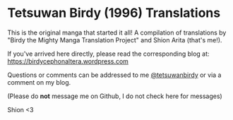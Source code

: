 Tetsuwan Birdy (1996) Translations
==================================

This is the original manga that started it all! A compilation of translations by "Birdy the Mighty Manga Translation Project" and Shion Arita (that's me!).

If you've arrived here directly, please read the corresponding blog at:
https://birdycephonaltera.wordpress.com

Questions or comments can be addressed to me [@tetsuwanbirdy](https://twitter.com/tetsuwanbirdy) or via a comment on my blog.

(Please do **not** message me on Github, I do not check here for messages)

Shion <3
